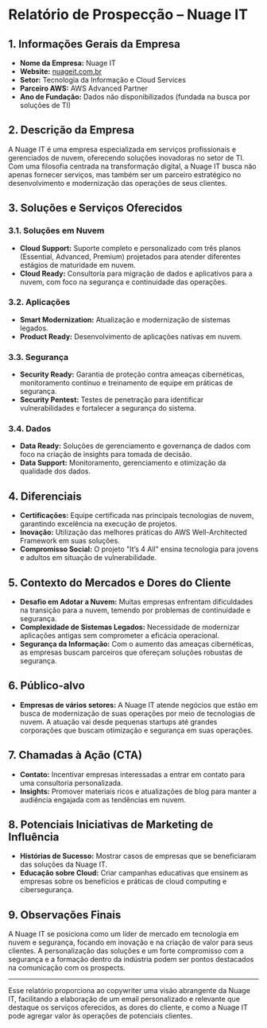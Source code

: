 # Relatório de Prospecção – Nuage IT

## 1. Informações Gerais da Empresa
- **Nome da Empresa:** Nuage IT
- **Website:** [nuageit.com.br](http://www.nuageit.com.br)
- **Setor:** Tecnologia da Informação e Cloud Services
- **Parceiro AWS:** AWS Advanced Partner
- **Ano de Fundação:** Dados não disponibilizados (fundada na busca por soluções de TI)

## 2. Descrição da Empresa
A Nuage IT é uma empresa especializada em serviços profissionais e gerenciados de nuvem, oferecendo soluções inovadoras no setor de TI. Com uma filosofia centrada na transformação digital, a Nuage IT busca não apenas fornecer serviços, mas também ser um parceiro estratégico no desenvolvimento e modernização das operações de seus clientes. 

## 3. Soluções e Serviços Oferecidos

### 3.1. Soluções em Nuvem
- **Cloud Support:** Suporte completo e personalizado com três planos (Essential, Advanced, Premium) projetados para atender diferentes estágios de maturidade em nuvem.
- **Cloud Ready:** Consultoria para migração de dados e aplicativos para a nuvem, com foco na segurança e continuidade das operações.

### 3.2. Aplicações
- **Smart Modernization:** Atualização e modernização de sistemas legados.
- **Product Ready:** Desenvolvimento de aplicações nativas em nuvem.

### 3.3. Segurança
- **Security Ready:** Garantia de proteção contra ameaças cibernéticas, monitoramento contínuo e treinamento de equipe em práticas de segurança.
- **Security Pentest:** Testes de penetração para identificar vulnerabilidades e fortalecer a segurança do sistema.

### 3.4. Dados
- **Data Ready:** Soluções de gerenciamento e governança de dados com foco na criação de insights para tomada de decisão.
- **Data Support:** Monitoramento, gerenciamento e otimização da qualidade dos dados.

## 4. Diferenciais
- **Certificações:** Equipe certificada nas principais tecnologias de nuvem, garantindo excelência na execução de projetos.
- **Inovação:** Utilização das melhores práticas do AWS Well-Architected Framework em suas soluções.
- **Compromisso Social:** O projeto "It’s 4 All" ensina tecnologia para jovens e adultos em situação de vulnerabilidade.

## 5. Contexto do Mercados e Dores do Cliente
- **Desafio em Adotar a Nuvem:** Muitas empresas enfrentam dificuldades na transição para a nuvem, temendo por problemas de continuidade e segurança.
- **Complexidade de Sistemas Legados:** Necessidade de modernizar aplicações antigas sem comprometer a eficácia operacional.
- **Segurança da Informação:** Com o aumento das ameaças cibernéticas, as empresas buscam parceiros que ofereçam soluções robustas de segurança.

## 6. Público-alvo
- **Empresas de vários setores:** A Nuage IT atende negócios que estão em busca de modernização de suas operações por meio de tecnologias de nuvem. A atuação vai desde pequenas startups até grandes corporações que buscam otimização e segurança em suas operações.

## 7. Chamadas à Ação (CTA)
- **Contato:** Incentivar empresas interessadas a entrar em contato para uma consultoria personalizada.
- **Insights:** Promover materiais ricos e atualizações de blog para manter a audiência engajada com as tendências em nuvem.

## 8. Potenciais Iniciativas de Marketing de Influência
- **Histórias de Sucesso:** Mostrar casos de empresas que se beneficiaram das soluções da Nuage IT.
- **Educação sobre Cloud:** Criar campanhas educativas que ensinem as empresas sobre os benefícios e práticas de cloud computing e cibersegurança.

## 9. Observações Finais
A Nuage IT se posiciona como um líder de mercado em tecnologia em nuvem e segurança, focando em inovação e na criação de valor para seus clientes. A personalização das soluções e um forte compromisso com a segurança e a formação dentro da indústria podem ser pontos destacados na comunicação com os prospects.

---

Esse relatório proporciona ao copywriter uma visão abrangente da Nuage IT, facilitando a elaboração de um email personalizado e relevante que destaque os serviços oferecidos, as dores do cliente, e como a Nuage IT pode agregar valor às operações de potenciais clientes.
